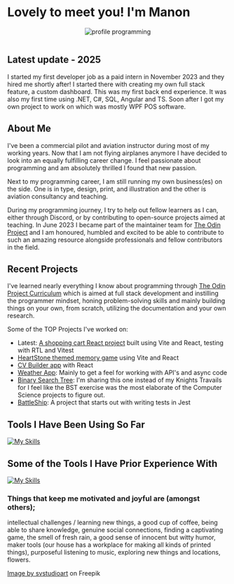 # Lovely to meet you! I'm Manon


<div align="center">
  
![profile programming](https://github.com/ManonLef/ManonLef/assets/81025586/768ad770-ad45-4453-ae8a-adbad1553923)

<img src="https://komarev.com/ghpvc/?username=ManonLef&style=flat&color=ff69b4" alt=""/>

</div>

## Latest update - 2025

I started my first developer job as a paid intern in November 2023 and they hired me shortly after! I started there with creating my own full stack feature, a custom dashboard. This was my first back end experience. It was also my first time using .NET, C#, SQL, Angular and TS. Soon after I got my own project to work on which was mostly WPF POS software. 

## About Me

I've been a commercial pilot and aviation instructor during most of my working years. Now that I am not flying airplanes anymore I have decided to look into an equally fulfilling career change. I feel passionate about programming and am absolutely thrilled I found that new passion.

Next to my programming career, I am still running my own business(es) on the side. One is in type, design, print, and illustration and the other is aviation consultancy and teaching.

During my programming journey, I try to help out fellow learners as I can, either through Discord, or by contributing to open-source projects aimed at teaching. In June 2023 I became part of the maintainer team for [The Odin Project](https://github.com/TheOdinProject) and I am honoured, humbled and excited to be able to contribute to such an amazing resource alongside professionals and fellow contributors in the field.

## Recent Projects

I've learned nearly everything I know about programming through [The Odin Project Curriculum](https://github.com/TheOdinProject/curriculum) which is aimed at full stack development and instilling the programmer mindset, honing problem-solving skills and mainly building things on your own, from scratch, utilizing the documentation and your own research. 

Some of the TOP Projects I've worked on:

- Latest: [A shopping cart React project](https://github.com/ManonLef/tdd-e-commerce) built using Vite and React, testing with RTL and Vitest
- [HeartStone themed memory game](https://github.com/ManonLef/memory-card) using Vite and React
- [CV Builder app](https://github.com/ManonLef/cv-app) with React
- [Weather App](https://github.com/ManonLef/weather-app): Mainly to get a feel for working with API's and async code
- [Binary Search Tree](https://github.com/ManonLef/bst): I'm sharing this one instead of my Knights Travails for I feel like the BST exercise was the most elaborate of the Computer Science projects to figure out.
- [BattleShip](https://github.com/ManonLef/battleship): A project that starts out with writing tests in Jest


## Tools I Have Been Using So Far

[![My Skills](https://skillicons.dev/icons?i=dotnet,cs,angular,ts,js,html,css,git,webpack,jest,azure,github,visualstudio,vscode)](https://skillicons.dev)

## Some of the Tools I Have Prior Experience With

[![My Skills](https://skillicons.dev/icons?i=photoshop,illustrator,blender)](https://skillicons.dev)

### Things that keep me motivated and joyful are (amongst others);
intellectual challenges / learning new things, a good cup of coffee, being able to share knowledge, genuine social connections, finding a captivating game, the smell of fresh rain, a good sense of innocent but witty humor, maker tools (our house has a workplace for making all kinds of printed things), purposeful listening to music, exploring new things and locations, flowers.

<a href="https://www.freepik.com/free-vector/programmer-working-web-development-code-engineer-programming-python-php-java-script-computer_14723886.htm#query=female%20programmer&position=0&from_view=keyword&track=ais">Image by svstudioart</a> on Freepik
